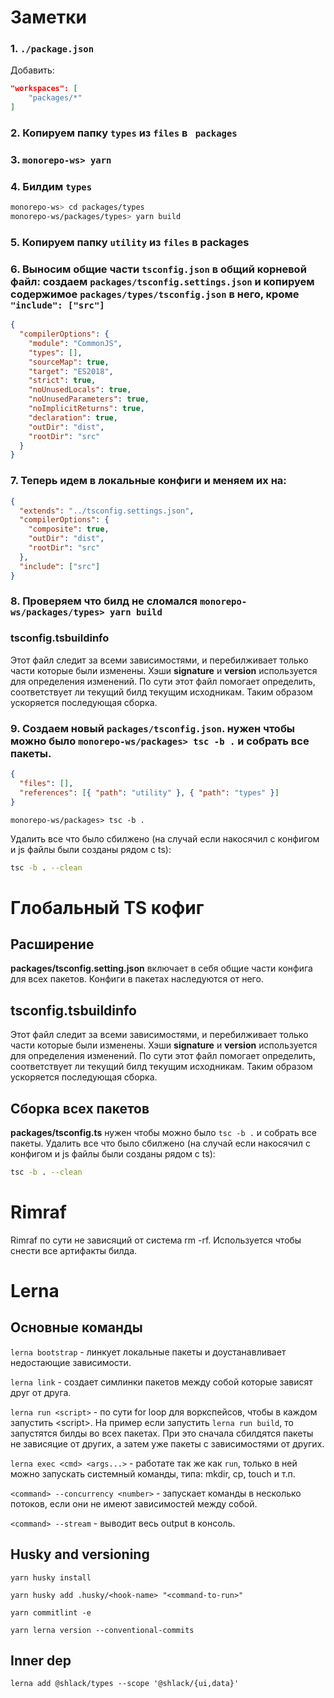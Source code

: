 # Заметки

### 1. `./package.json`

Добавить:

```json
"workspaces": [
    "packages/*"
]
```

### 2. Копируем папку `types` из `files` в ` packages`

### 3. `monorepo-ws> yarn`

### 4. Билдим `types`

```bash
monorepo-ws> cd packages/types
monorepo-ws/packages/types> yarn build
```

### 5. Копируем папку `utility` из `files` в packages

### 6. Выносим общие части `tsconfig.json` в общий корневой файл: создаем `packages/tsconfig.settings.json` и копируем содержимое `packages/types/tsconfig.json` в него, кроме `"include": ["src"]`

```json
{
  "compilerOptions": {
    "module": "CommonJS",
    "types": [],
    "sourceMap": true,
    "target": "ES2018",
    "strict": true,
    "noUnusedLocals": true,
    "noUnusedParameters": true,
    "noImplicitReturns": true,
    "declaration": true,
    "outDir": "dist",
    "rootDir": "src"
  }
}
```

### 7. Теперь идем в локальные конфиги и меняем их на:

```json
{
  "extends": "../tsconfig.settings.json",
  "compilerOptions": {
    "composite": true,
    "outDir": "dist",
    "rootDir": "src"
  },
  "include": ["src"]
}
```

### 8. Проверяем что билд не сломался `monorepo-ws/packages/types> yarn build`

### tsconfig.tsbuildinfo

Этот файл следит за всеми зависимостями, и перебилживает только части которые были изменены. Хэши **signature** и **version** используется для определения изменений. По сути этот файл помогает определить, соответствует ли текущий билд текущим исходникам. Таким образом ускоряется последующая сборка.

### 9. Создаем новый `packages/tsconfig.json`. нужен чтобы можно было `monorepo-ws/packages> tsc -b .` и собрать все пакеты.

```json
{
  "files": [],
  "references": [{ "path": "utility" }, { "path": "types" }]
}
```

`monorepo-ws/packages> tsc -b .`

Удалить все что было сбилжено (на случай если накосячил с конфигом и js файлы были созданы рядом с ts):

```bash
tsc -b . --clean
```

# Глобальный TS кофиг

## Расширение

**packages/tsconfig.setting.json** включает в себя общие части конфига для всех пакетов. Конфиги в пакетах наследуются от него.

## tsconfig.tsbuildinfo

Этот файл следит за всеми зависимостями, и перебилживает только части которые были изменены. Хэши **signature** и **version** используется для определения изменений. По сути этот файл помогает определить, соответствует ли текущий билд текущим исходникам. Таким образом ускоряется последующая сборка.

## Сборка всех пакетов

**packages/tsconfig.ts** нужен чтобы можно было `tsc -b .` и собрать все пакеты.
Удалить все что было сбилжено (на случай если накосячил с конфигом и js файлы были созданы рядом с ts):

```bash
tsc -b . --clean
```

# Rimraf

Rimraf по сути не зависяций от система rm -rf. Используется чтобы снести все артифакты билда.

# Lerna

## Основные команды

`lerna bootstrap` - линкует локальные пакеты и доустанавливает недостающие зависимости.

`lerna link` - создает симлинки пакетов между собой которые зависят друг от друга.

`lerna run <script>` - по сути for loop для воркспейсов, чтобы в каждом запустить \<script\>. На пример если запустить `lerna run build`, то запустятся билды во всех пакетах. При это сначала сбилдятся пакеты не зависяцие от других, а затем уже пакеты с зависимостями от других.

`lerna exec <cmd> <args...>` - работате так же как `run`, только в ней можно запускать системный команды, типа: mkdir, cp, touch и т.п.

`<command> --concurrency <number>` - запускает команды в несколько потоков, если они не имеют зависимостей между собой.

`<command> --stream` - выводит весь output в консоль.

## Husky and versioning

`yarn husky install`

`yarn husky add .husky/<hook-name> "<command-to-run>"`

`yarn commitlint -e`

`yarn lerna version --conventional-commits`

## Inner dep

`lerna add @shlack/types --scope '@shlack/{ui,data}'`

